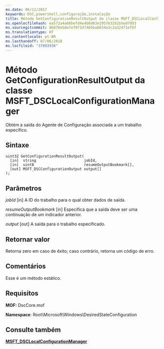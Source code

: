 ```yaml
---
ms.date: 06/12/2017
keywords: DSC,powershell,configuração,instalação
title: Método GetConfigurationResultOutput da classe MSFT_DSCLocalConfigurationManager
ms.openlocfilehash: ea572a4a66befd4e4b8d83e2957632b1b5ed7d93
ms.sourcegitcommit: 8b076ebde7ef971d7465bab834a3c2a32471ef6f
ms.translationtype: HT
ms.contentlocale: pt-BR
ms.lasthandoff: 07/06/2018
ms.locfileid: "37893936"
---
```

# <a name="getconfigurationresultoutput-method-of-the-msftdsclocalconfigurationmanager-class"></a>Método GetConfigurationResultOutput da classe MSFT_DSCLocalConfigurationManager

Obtém a saída do Agente de Configuração associada a um trabalho específico.

## <a name="syntax"></a>Sintaxe

```mof
uint32 GetConfigurationResultOutput(
  [in]  string                      jobId,
  [in]  uint8                       resumeOutputBookmark[],
  [out] MSFT_DSCConfigurationOutput output[]
);
```

## <a name="parameters"></a>Parâmetros

*jobId* \[in\] A ID do trabalho para o qual obter dados de saída.

*resumeOutputBookmark* \[in\] Especifica que a saída deve ser uma continuação de um indicador anterior.

*output* \[out\] A saída para o trabalho especificado.

## <a name="return-value"></a>Retornar valor

Retorna zero em caso de êxito; caso contrário, retorna um código de erro.

## <a name="remarks"></a>Comentários

Esse é um método estático.

## <a name="requirements"></a>Requisitos

**MOF:** DscCore.mof

**Namespace**: Root\Microsoft\Windows\DesiredStateConfiguration

## <a name="see-also"></a>Consulte também

[**MSFT_DSCLocalConfigurationManager**](msft-dsclocalconfigurationmanager.md)